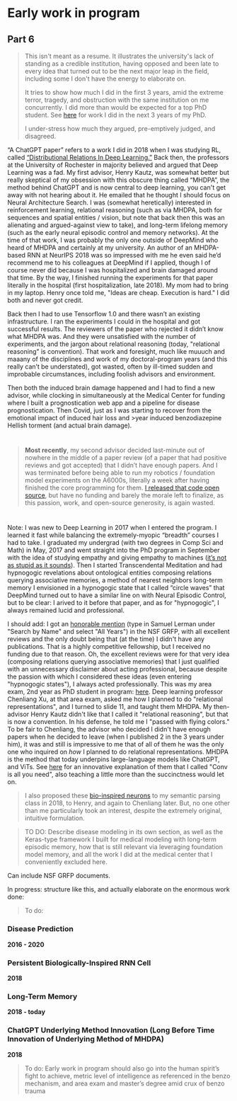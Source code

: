 # Early work in program

## Part 6

> This isn't meant as a resume. It illustrates the university's lack of standing as a credible institution, having opposed and been late to every idea that turned out to be the next major leap in the field, including some I don't have the energy to elaborate on.
>
> It tries to show how much I did in the first 3 years, amid the extreme terror, tragedy, and obstruction with the same institution on me concurrently. I did more than would be expected for a top PhD student. See [here](https://github.com/slerman12/BrokenWisdoms/blob/main/6-Indebted.md) for work I did in the next 3 years of my PhD.
> 
> I under-stress how much they argued, pre-emptively judged, and disagreed.

“A ChatGPT paper” refers to a work I did in 2018 when I was studying RL, called [“Distributional Relations In Deep Learning.”](https://www.overleaf.com/read/qgmmzgsrctmg#6cd1b9) Back then, the professors at the University of Rochester in majority believed and argued that Deep Learning was a fad. My first advisor, Henry Kautz, was somewhat better but really skeptical of my obsession with this obscure thing called “MHDPA”, the method behind ChatGPT and is now central to deep learning, you can't get away with not hearing about it. He emailed that he thought I should focus on Neural Architecture Search. I was (somewhat heretically) interested in reinforcement learning, relational reasoning (such as via MHDPA, both for sequences and spatial entities / vision, but note that back then this was an alienating and argued-against view to take), and long-term lifelong memory (such as the early neural episodic control and memory networks). At the time of that work, I was probably the only one outside of DeepMind who heard of MHDPA and certainly at my university. An author of an MHDPA-based RNN at NeurIPS 2018 was so impressed with me he even said he’d recommend me to his colleagues at DeepMind if I applied, though I of course never did because I was hospitalized and brain damaged around that time. By the way, I finished running the experiments for that paper literally in the hospital (first hospitalization, late 2018). My mom had to bring in my laptop. Henry once told me, "Ideas are cheap. Execution is hard." I did both and never got credit.
 
Back then I had to use Tensorflow 1.0 and there wasn’t an existing infrastructure. I ran the experiments I could in the hospital and got successful results. The reviewers of the paper who rejected it didn’t know what MHDPA was. And they were unsatisfied with the number of experiments, and the jargon about relational reasoning (today, "relational reasoning" is convention). That work and foresight, much like muuuch and maaany of the disciplines and work of my doctoral-program years (and this really can’t be understated), got wasted, often by ill-timed sudden and improbable circumstances, including foolish advisors and environment. 

Then both the induced brain damage happened and I had to find a new advisor, while clocking in simultaneously at the Medical Center for funding where I built a prognostication web app and a pipeline for disease prognostication. Then Covid, just as I was starting to recover from the emotional impact of induced hair loss and >year induced benzodiazepine Hellish torment (and actual brain damage).

#

> **Most recently**, my second advisor decided last-minute out of nowhere in the middle of a paper review (of a paper that had positive reviews and got accepted) that I didn’t have enough papers. And I was terminated before being able to run my robotics / foundation model experiments on the A6000s, literally a week after having finished the core programming for them. [I released that code open source](https://github.com/AGI-init/tributaries/blob/main/Examples/Sweeps/Bittle.py), but have no funding and barely the morale left to finalize, as this passion, work, and open-source generosity, is again wasted.

#

Note: I was new to Deep Learning in 2017 when I entered the program. I learned it fast while balancing the extremely-myopic “breadth” courses I had to take. I graduated my undergrad (with two degrees in Comp Sci and Math) in May, 2017 and went straight into the PhD program in September with the idea of studying empathy and giving empathy to machines ([it’s not as stupid as it sounds](https://github.com/slerman12/PersonalWebpage/blob/master/IRTG%20Project%20Proposal.pdf)). Then I started Transcendental Meditation and had hypnogogic revelations about ontological entities composing relations querying associative memories, a method of nearest neighbors long-term memory I envisioned in a hypnogogic state that I called “circle waves” that DeepMind turned out to have a similar line on with Neural Episodic Control, but to be clear: I arived to it before that paper, and as for "hypnogogic", I always remained lucid and professional.

I should add: I got an [honorable mention](https://www.research.gov/grfp/AwardeeList.do?method=loadAwardeeList) (type in Samuel Lerman under "Search by Name" and select "All Years") in the NSF GRFP, with all excellent reviews and the only doubt being that (at the time) I didn't have any publications. That is a highly competitive fellowship, but I received no funding due to that reason. Oh, the excellent reviews were for that very idea (composing relations querying associative memories) that I just qualified with an unnecessary disclaimer about acting professional, because despite the passion with which I considered these ideas (even entering "hypnogogic states"), I always acted professionally. This was my area exam, 2nd year as PhD student in program: [here](https://docs.google.com/presentation/d/1LK0urIs8yu_e7HyZ-VQoDJUiGpPeTPEUgfhjK5Kw_7w/edit?usp=sharing). Deep learning professor Chenliang Xu, at that area exam, asked me how I planned to do "relational representations", and I turned to slide 11, and taught them MHDPA. My then-advisor Henry Kautz didn't like that I called it "relational reasoning", but that is now a convention. In his defense, he told me I "passed with flying colors." To be fair to Chenliang, the advisor who decided I didn't have enough papers when he decided to leave (when I published 2 in the 3 years under him), it was and still is impressive to me that of all of them he was the only one who inquired on *how* I planned to do relational representations. MHDPA is the method that today underpins large-language models like ChatGPT, and ViTs. See [here](https://github.com/slerman12/BrokenWisdoms/blob/Ancillary/Conv-is-all-you-need.md) for an innovative explanation of them that I called "Conv is all you need", also teaching a little more than the succinctness would let on.

> I also proposed these [bio-inspired neurons]( https://drive.google.com/file/d/1i5hS2iDVuo24PnGicvn5dIZYXUzDfPAl/view?usp=share_link) to my semantic parsing class in 2018, to Henry, and again to Chenliang later. But, no one other than me particularly took an interest, despite the extremely original, intuitive formulation.

> TO DO: Describe disease modeling in its own section, as well as the Keras-type framework I built for medical modeling with long-term episodic memory, how that is still relevant via leveraging foundation model memory, and all the work I did at the medical center that I conveniently excluded here.

Can include NSF GRFP documents.

In progress: structure like this, and actually elaborate on the enormous work done:

> To do:

### Disease Prediction
**2016 - 2020**

### Persistent Biologically-Inspired RNN Cell 
**2018**

### Long-Term Memory
**2018 - today**

### ChatGPT Underlying Method Innovation (Long Before Time Innovation of Underlying Method of MHDPA)
**2018**

> To do: Early work in program should also go into the human spirit’s fight to achieve, metric level of intelligence as referenced in the benzo mechanism, and area exam and master’s degree amid crux of benzo trauma
